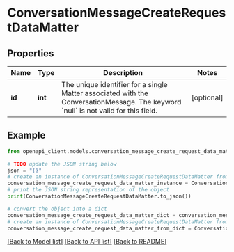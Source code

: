 # ConversationMessageCreateRequestDataMatter


## Properties

Name | Type | Description | Notes
------------ | ------------- | ------------- | -------------
**id** | **int** | The unique identifier for a single Matter associated with the ConversationMessage. The keyword &#x60;null&#x60; is not valid for this field. | [optional] 

## Example

```python
from openapi_client.models.conversation_message_create_request_data_matter import ConversationMessageCreateRequestDataMatter

# TODO update the JSON string below
json = "{}"
# create an instance of ConversationMessageCreateRequestDataMatter from a JSON string
conversation_message_create_request_data_matter_instance = ConversationMessageCreateRequestDataMatter.from_json(json)
# print the JSON string representation of the object
print(ConversationMessageCreateRequestDataMatter.to_json())

# convert the object into a dict
conversation_message_create_request_data_matter_dict = conversation_message_create_request_data_matter_instance.to_dict()
# create an instance of ConversationMessageCreateRequestDataMatter from a dict
conversation_message_create_request_data_matter_from_dict = ConversationMessageCreateRequestDataMatter.from_dict(conversation_message_create_request_data_matter_dict)
```
[[Back to Model list]](../README.md#documentation-for-models) [[Back to API list]](../README.md#documentation-for-api-endpoints) [[Back to README]](../README.md)


